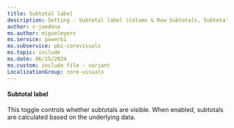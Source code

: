 ```yaml
---
title: Subtotal label
description: Setting - Subtotal label (Column & Row Subtotals, Subtotal label)
author: v-jaedena
ms.author: miguelmyers
ms.service: powerbi
ms.subservice: pbi-corevisuals
ms.topic: include
ms.date: 06/25/2024
ms.custom: include file - variant
LocalizationGroup: core-visuals
---
```

#### Subtotal label

This toggle controls whether subtotals are visible. When enabled, subtotals are calculated based on the underlying data.
